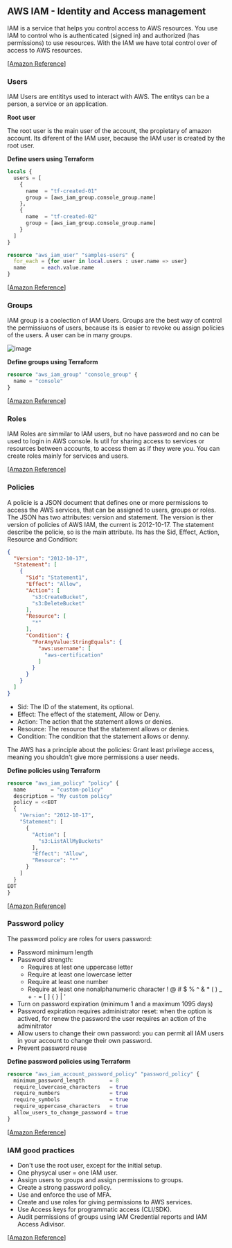 ## AWS IAM - Identity and Access management

IAM is a service that helps you control access to AWS resources. You use IAM to control who
is authenticated (signed in) and authorized (has permissions) to use resources.
With the IAM we have total control over of access to AWS resources.

[[Amazon Reference](https://docs.aws.amazon.com/IAM/latest/UserGuide/introduction.html)]

### Users

IAM Users are entititys used to interact with AWS. The entitys can be a person, a service or an application.

**Root user**

The root user is the main user of the account, the propietary of amazon account. Its diferent of the IAM user, because
the IAM user is created by the root user.

**Define users using Terraform**

```terraform
locals {
  users = [
    {
      name  = "tf-created-01"
      group = [aws_iam_group.console_group.name]
    },
    {
      name  = "tf-created-02"
      group = [aws_iam_group.console_group.name]
    }
  ]
}

resource "aws_iam_user" "samples-users" {
  for_each = {for user in local.users : user.name => user}
  name     = each.value.name
}
```

[[Amazon Reference](https://docs.aws.amazon.com/IAM/latest/UserGuide/id_users.html)]

### Groups

IAM group is a coolection of IAM Users. Groups are the best way of control the permissiuons of users,
because its is easier to revoke ou assign policies of the users. A user can be in many groups.

![image](https://github.com/danielarrais/aws-with-terraform/assets/28496479/85190c5f-8bb1-4c9d-8ba8-80a31fca9611)

**Define groups using Terraform**

```terraform
resource "aws_iam_group" "console_group" {
  name = "console"
}
```

[[Amazon Reference](https://docs.aws.amazon.com/IAM/latest/UserGuide/id_groups.html)]

### Roles

IAM Roles are simmilar to IAM users, but no have password and no can be used to login in AWS console. Is util for
sharing access to services or resources between accounts, to access them as if they were you. You can create roles
mainly for services and users.

[[Amazon Reference](https://docs.aws.amazon.com/en_us/IAM/latest/UserGuide/id_roles.html)]

### Policies

A policie is a JSON document that defines one or more permissions to access the AWS services, that can be assigned to
users, groups or roles. The JSON has two attributes: version and statement. The version is ther version of policies of
AWS IAM, the current is
2012-10-17. The statement describe the policie, so is the main attribute. Its has the Sid, Effect, Action, Resource and
Condition:

```json
{
  "Version": "2012-10-17",
  "Statement": [
    {
      "Sid": "Statement1",
      "Effect": "Allow",
      "Action": [
        "s3:CreateBucket",
        "s3:DeleteBucket"
      ],
      "Resource": [
        "*"
      ],
      "Condition": {
        "ForAnyValue:StringEquals": {
          "aws:username": [
            "aws-certification"
          ]
        }
      }
    }
  ]
}
```

- Sid: The ID of the statement, its optional.
- Effect: The effect of the statement, Allow or Deny.
- Action: The action that the statement allows or denies.
- Resource: The resource that the statement allows or denies.
- Condition: The condition that the statement allows or denny.

The AWS has a principle about the policies: Grant least privilege access, meaning you shouldn't give more
permissions a user needs.

**Define policies using Terraform**

```terraform
resource "aws_iam_policy" "policy" {
  name        = "custom-policy"
  description = "My custom policy"
  policy = <<EOT
  {
    "Version": "2012-10-17",
    "Statement": [
      {
        "Action": [
          "s3:ListAllMyBuckets"
        ],
        "Effect": "Allow",
        "Resource": "*"
      }
    ]
  }
EOT
}
```

[[Amazon Reference](https://docs.aws.amazon.com/IAM/latest/UserGuide/access_policies.html)]

### Password policy

The password policy are roles for users password:

* Password minimum length
* Password strength:
    * Requires at lest one uppercase letter
    * Require at least one lowercase letter
    * Require at least one number
    * Require at least one nonalphanumeric character ! @ # $ % ^ & * ( ) _ + - = [ ] { } | '
* Turn on password expiration (minimum 1 and a maximum 1095 days)
* Password expiration requires administrator reset: when the option is actived, for renew the password the user requires
  an action of the adminitrator
* Allow users to change their own password: you can permit all IAM users in your account to change their own password.
* Prevent password reuse

**Define password policies using Terraform**

```terraform
resource "aws_iam_account_password_policy" "password_policy" {
  minimum_password_length        = 8
  require_lowercase_characters   = true
  require_numbers                = true
  require_symbols                = true
  require_uppercase_characters   = true
  allow_users_to_change_password = true
}
```

[[Amazon Reference](https://docs.aws.amazon.com/IAM/latest/UserGuide/id_credentials_passwords_account-policy.html)]

### IAM good practices

* Don't use the root user, except for the initial setup.
* One physycal user = one IAM user.
* Assign users to groups and assign permissions to groups.
* Create a strong password policy.
* Use and enforce the use of MFA.
* Create and use roles for giving permissions to AWS services.
* Use Access keys for programmatic access (CLI/SDK).
* Audit permissions of groups using IAM Credential reports and IAM Access Adivisor.

[[Amazon Reference](https://docs.aws.amazon.com/IAM/latest/UserGuide/best-practices.html)]